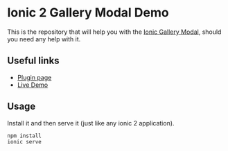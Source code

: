 # Ionic 2 Gallery Modal Demo

This is the repository that will help you with the [Ionic Gallery Modal](https://github.com/nikini/ionic-gallery-modal), should you need any help with it. 

## Useful links
* [Plugin page](https://github.com/nikini/ionic-gallery-modal)
* [Live Demo](http://cip.chat/ionic-gallery-modal-demo/)

## Usage

Install it and then serve it (just like any ionic 2 application).

```
npm install
ionic serve
```
